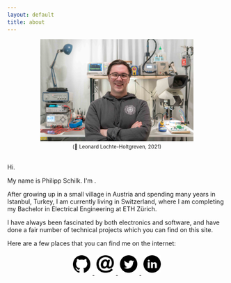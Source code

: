 ```yaml
---
layout: default
title: about
---
```


<center>
    <a href="/assets/img/about.jpeg">
        <img src="/assets/img/about.jpeg" width="70%">
    </a> <br>
    <small> (📸 Leonard Lochte-Holtgreven, 2021) </small>
</center>
<br>

Hi.

My name is Philipp Schilk. I'm <script src="/assets/js/dob.js"></script>.

After growing up in a small village in Austria and spending many years in Istanbul, Turkey, I am currently
living in Switzerland, where I am completing my Bachelor in Electrical Engineering 
at ETH Zürich.

I have always been fascinated by both electronics and software, and have done a fair number of technical projects
which you can find on this site.

Here are a few places that you can find me on the internet:

<center>
    <a href="https://github.com/TheSchilk"> <img style="padding: 5px" src="assets/icon/icon_github.svg" width="40px"> </a>
    <a href="&#109;&#097;&#105;&#108;&#116;&#111;:&#115;&#099;&#104;&#105;&#108;&#107;&#046;&#112;&#104;&#105;&#108;&#105;&#112;&#112;&#064;&#103;&#109;&#097;&#105;&#108;&#046;&#099;&#111;&#109;"> <img style="padding: 5px" src="assets/icon/icon_email.svg" width="40px"> </a>
    <a href="https://twitter.com/theschilk"> <img style="padding: 5px" src="assets/icon/icon_twitter.svg" width="40px"> </a>
    <a href="https://linkedin.com/in/schilkp"> <img style="padding: 5px" src="assets/icon/icon_linkedin.svg" width="40px"> </a>
</center>


